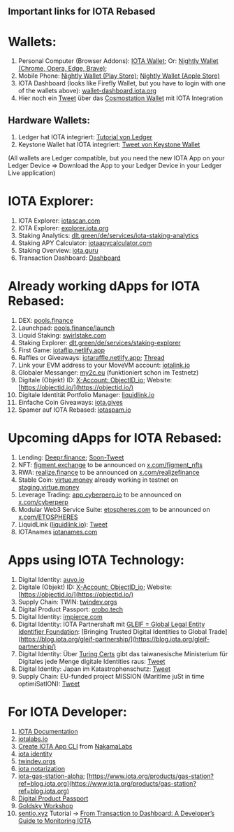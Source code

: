 ## Important links for IOTA Rebased

# Wallets:
1. Personal Computer (Browser Addons): [IOTA Wallet](https://chromewebstore.google.com/detail/iota-wallet/iidjkmdceolghepehaaddojmnjnkkija); Or: [Nightly Wallet (Chrome, Opera, Edge, Brave)](https://nightly.app/download); 
2. Mobile Phone: [Nightly Wallet (Play Store)](https://play.google.com/store/apps/details?id=com.nightlymobile&pli=1); [Nightly Wallet (Apple Store)](https://apps.apple.com/pl/app/nightly-multichain-wallet/id6444768157)
3. IOTA Dashboard (looks like Firefly Wallet, but you have to login with one of the wallets above): [wallet-dashboard.iota.org](https://wallet-dashboard.iota.org/)
4. Hier noch ein [Tweet](https://x.com/IBCwallet/status/1922576506326270361) über das [Cosmostation Wallet](https://chromewebstore.google.com/detail/cosmostation-wallet/fpkhgmpbidmiogeglndfbkegfdlnajnf?hl=ko&utm_source=ext_sidebar) mit IOTA Integration

## Hardware Wallets:
1. Ledger hat IOTA integriert: [Tutorial von Ledger](https://support.ledger.com/de/article/360011633353-zd)
2. Keystone Wallet hat IOTA integriert: [Tweet von Keystone Wallet](https://x.com/KeystoneWallet/status/1925899675896254647)
   
(All wallets are Ledger compatible, but you need the new IOTA App on your Ledger Device => Download the App to your Ledger Device in your Ledger Live application)

# IOTA Explorer:
1. IOTA Explorer: [iotascan.com](https://iotascan.com/mainnet/home)
2. IOTA Explorer: [explorer.iota.org](https://explorer.iota.org/)
3. Staking Analytics: [dlt.green/de/services/iota-staking-analytics](dlt.green/de/services/iota-staking-analytics)
4. Staking APY Calculator: [iotaapycalculator.com](https://www.iotastaking.com/)
5. Staking Overview: [iota.guru](www.iota.guru)
6. Transaction Dashboard: [Dashboard](https://iota-transaction-origin-visualizer-448150412424.us-west1.run.app/)

# Already working dApps for IOTA Rebased:
1. DEX: [pools.finance](https://www.pools.finance/)
2. Launchpad: [pools.finance/launch](https://www.pools.finance/launch/)
3. Liquid Staking: [swirlstake.com](https://swirlstake.com/)
4. Staking Explorer: [dlt.green/de/services/staking-explorer](https://dlt.green/de/services/staking-explorer)
5. First Game: [iotaflip.netlify.app](https://iotaflip.netlify.app/)
6. Raffles or Giveaways: [iotaraffle.netlify.app](https://iotaraffle.netlify.app/); [Thread](https://x.com/teunvw5/status/1917567987273421140)
7. Link your EVM address to your MoveVM account: [iotalink.io](https://iotalink.io/)
8. Globaler Messanger: [my2c.eu](https://my2c.eu/) (funktioniert schon im Testnetz)
9. Digitale (Objekt) ID: [X-Account: ObjectID_io](https://x.com/ObjectID_io); Website: [https://objectid.io/](https://objectid.io/)
10. Digitale Identität Portfolio Manager: [liquidlink.io](https://liquidlink.io/)
11. Einfache Coin Giveaways: [iota.gives](https://iota.gives/)
12. Spamer auf IOTA Rebased: [iotaspam.io](https://iotaspam.io/)

# Upcoming dApps for IOTA Rebased:
1. Lending: [Deepr.finance](https://www.deepr.finance/); [Soon-Tweet](https://x.com/DeeprFinance/status/1948750373520293986)
2. NFT: [figment.exchange](https://www.figment.exchange/) to be announced on [x.com/figment_nfts](https://x.com/figment_nfts)
3. RWA: [realize.finance](https://realize.finance/) to be announced on [x.com/realizefinance](https://x.com/realizefinance)
4. Stable Coin: [virtue.money](https://virtue.money/) already working in testnet on [staging.virtue.money](https://staging.virtue.money)
5. Leverage Trading: [app.cyberperp.io](https://app.cyberperp.io/) to be announced on [x.com/cyberperp](https://x.com/cyberperp)
6. Modular Web3 Service Suite: [etospheres.com]([https://x.com/ETOSPHERES](https://etospheres.com/)) to be announced on [x.com/ETOSPHERES](https://x.com/ETOSPHERES)
7. LiquidLink ([liquidlink.io](https://liquidlink.io/)): [Tweet](https://x.com/Liquidlink_io/status/1920813848711622835)
8. IOTAnames [iotanames.com](iotanames.com)


# Apps using IOTA Technology:
1. Digital Identity: [auvo.io](https://www.auvo.io/)
2. Digitale (Objekt) ID: [X-Account: ObjectID_io](https://x.com/ObjectID_io); Website: [https://objectid.io/](https://objectid.io/)
3. Supply Chain: TWIN: [twindev.orgs](https://twindev.org/docs/pkgs)
4. Digital Product Passport: [orobo.tech](https://orobo.tech)
5. Digital Identity: [impierce.com](https://www.impierce.com/?ref=blog.iota.org#products)
6. Digital Identity: IOTA Partnershaft mit [GLEIF = Global Legal Entity Identifier Foundation](https://x.com/GLEIF): [Bringing Trusted Digital Identities to Global Trade](https://blog.iota.org/gleif-partnership/](https://blog.iota.org/gleif-partnership/)
7. Digital Identity: Über [Turing Certs](https://turingcerts.com/) gibt das taiwanesische Ministerium für Digitales jede Menge digitale Identities raus: [Tweet](https://x.com/Salimasbegum/status/1966688626554679726)
8. Digital Identity: Japan im Katastrophenschutz: [Tweet](https://x.com/Salimasbegum/status/1966651273421238314)
9. Supply Chain: EU-funded project MISSION (MaritIme juSt in time optimiSatION): [Tweet](https://x.com/Cigamatoi/status/1968600261145846001)


# For IOTA Developer:
1. [IOTA Documentation](https://docs.iota.org/)
2. [iotalabs.io](https://iotalabs.io/)
3. [Create IOTA App CLI](https://create-iota-app.vercel.app/) from [NakamaLabs](https://x.com/Nakama_Labs)
4. [iota identity](https://github.com/iotaledger/identity)
5. [twindev.orgs](https://twindev.org/docs/pkgs)
6. [iota notarization](https://www.iota.org/products/notarization?ref=blog.iota.org)
7. [iota-gas-station-alpha](https://blog.iota.org/iota-gas-station-alpha/); [https://www.iota.org/products/gas-station?ref=blog.iota.org](https://www.iota.org/products/gas-station?ref=blog.iota.org)
8. [Digital Product Passport](https://www.iota.org/learn/showcases/dpp)
9. [Goldsky Workshop](https://www.youtube.com/watch?v=OESdnAg5Xk0&list=PLMbc46iGTB_Samx211B0e5ulm420tljN2&index=1)
10. [sentio.xyz](https://www.sentio.xyz/) Tutorial -> [From Transaction to Dashboard: A Developer’s Guide to Monitoring IOTA ](https://x.com/sentioxyz/status/1963100351667786143)

